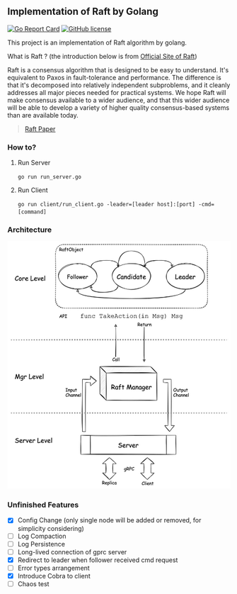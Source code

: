 ## Implementation of Raft by Golang

[![Go Report Card](https://goreportcard.com/badge/github.com/LENSHOOD/go-raft)](https://goreportcard.com/report/github.com/LENSHOOD/go-raft) [![GitHub license](https://img.shields.io/github/license/LENSHOOD/go-raft)](https://github.com/LENSHOOD/go-raft/blob/master/LICENSE)

This project is an implementation of Raft algorithm by golang.

What is Raft ?
(the introduction below is from [Official Site of Raft](https://raft.github.io/))

Raft is a consensus algorithm that is designed to be easy to understand. It's equivalent to Paxos in fault-tolerance and performance. The difference is that it's decomposed into relatively independent subproblems, and it cleanly addresses all major pieces needed for practical systems. We hope Raft will make consensus available to a wider audience, and that this wider audience will be able to develop a variety of higher quality consensus-based systems than are available today.

> [Raft Paper](https://raft.github.io/raft.pdf)

### How to?
1. Run Server
   
   `go run run_server.go`

2. Run Client

   `go run client/run_client.go -leader=[leader host]:[port] -cmd=[command]`

### Architecture
![](./arch.jpg)

### Unfinished Features
- [x] Config Change (only single node will be added or removed, for simplicity considering)
- [ ] Log Compaction
- [ ] Log Persistence
- [ ] Long-lived connection of gprc server 
- [x] Redirect to leader when follower received cmd request
- [ ] Error types arrangement
- [x] Introduce Cobra to client
- [ ] Chaos test
